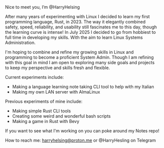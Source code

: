 Nice to meet you, I’m @HarryHelsing

After many years of experimenting with Linux I decided to learn my first
programming language, Rust, in 2023. The way it elegantly combined safety,
speed, reliability, and usability still fascinates me to this day, though
the learning curve is intense!
In July 2025 I decided to go from hobbiest to full time in developing my
skills. With the aim to learn Linux Systems Administration.

I'm hoping to combine and refine my growing skills in Linux and programming
to become a proficient System Admin. Though I am refining with this goal in
mind I am open to exploring many side goals and projects to keep my
perspective and skills fresh and flexible.

Current experiments include:
- Making a language learning note taking CLI tool to help with my Italian
- Making my own LAN server with AlmaLinux

Previous experiments of mine include:
- Making simple Rust CLI tools
- Creating some weird and wonderful bash scripts
- Making a game in Rust with Bevy


If you want to see what I'm working on you can poke around my Notes repo!

How to reach me:
harryhelsing@proton.me or @HarryHesling on Telegram

<!---
HarryHelsing/HarryHelsing is a ✨ special ✨ repository because its `README.md` (this file) appears on your GitHub profile.
You can click the Preview link to take a look at your changes.
--->
